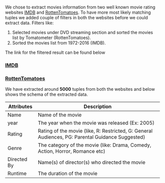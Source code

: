 We chose to extract movies information from two well known movie rating websites [IMDB](https://www.imdb.com/) and [RottenTomatoes](https://www.rottentomatoes.com/).
To have more most likely matching tuples we added couple of filters in both the websites before we could extract data. Filters like:

1. Selected movies under DVD streaming section and sorted the movies list by Tomatometer (RottenTomatoes).
2. Sorted the movies list from 1972-2016 (IMDB).

The link for the filtered result can be found below

### [IMDB](https://www.imdb.com/list/ls057823854/?sort=list_order,asc&st_dt=&mode=detail&page=1)
### [RottenTomatoes](https://www.rottentomatoes.com/browse/dvd-streaming-all?minTomato=0&maxTomato=100&services=amazon;hbo_go;itunes;netflix_iw;vudu;amazon_prime;fandango_now&genres=1;2;4;5;6;8;9;10;11;13;18;14&sortBy=tomato)


We have extracted around ****5000**** tuples from both the websites and below shows the schema of the extracted data.

| Attributes  |  Description |
|---|---|
|  Name | Name of the movie  |
|  year |  The year when the movie was released (Ex: 2005)  |
| Rating  |  Rating of the movie (like, R: Restricted, G: General Audiences, PG: Parental Guidance Suggested)  |
|  Genre |  The category of the movie (like: Drama, Comedy, Action, Horror, Romance etc) |
|  Directed By | Name(s) of director(s) who directed the movie   |
|  Runtime |  The duration of the movie |
